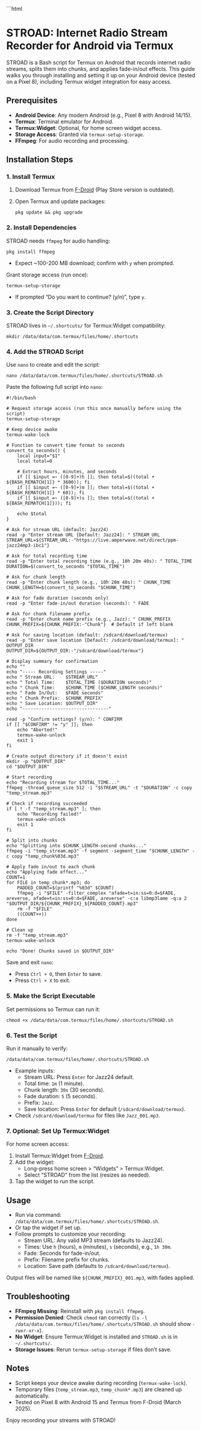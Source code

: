 \`\`\`html

# STROAD: Internet Radio Stream Recorder for Android via Termux

STROAD is a Bash script for Termux on Android that records internet radio streams, splits them into chunks, and applies fade-in/out effects. This guide walks you through installing and setting it up on your Android device (tested on a Pixel 8), including Termux widget integration for easy access.

## Prerequisites

*   **Android Device**: Any modern Android (e.g., Pixel 8 with Android 14/15).
*   **Termux**: Terminal emulator for Android.
*   **Termux:Widget**: Optional, for home screen widget access.
*   **Storage Access**: Granted via `termux-setup-storage`.
*   **FFmpeg**: For audio recording and processing.

## Installation Steps

### 1\. Install Termux

1.  Download Termux from [F-Droid](https://f-droid.org/packages/com.termux/) (Play Store version is outdated).
2.  Open Termux and update packages:
    
    ```
    pkg update && pkg upgrade
    ```
    

### 2\. Install Dependencies

STROAD needs `ffmpeg` for audio handling:

```
pkg install ffmpeg
```

*   Expect ~100-200 MB download; confirm with `y` when prompted.

Grant storage access (run once):

```
termux-setup-storage
```

*   If prompted “Do you want to continue? (y/n)”, type `y`.

### 3\. Create the Script Directory

STROAD lives in `~/.shortcuts/` for Termux:Widget compatibility:

```
mkdir /data/data/com.termux/files/home/.shortcuts
```

### 4\. Add the STROAD Script

Use `nano` to create and edit the script:

```
nano /data/data/com.termux/files/home/.shortcuts/STROAD.sh
```

Paste the following full script into `nano`:

```
#!/bin/bash

# Request storage access (run this once manually before using the script)
termux-setup-storage

# Keep device awake
termux-wake-lock

# Function to convert time format to seconds
convert_to_seconds() {
    local input="$1"
    local total=0

    # Extract hours, minutes, and seconds
    if [[ $input =~ ([0-9]+)h ]]; then total=$((total + ${BASH_REMATCH[1]} * 3600)); fi
    if [[ $input =~ ([0-9]+)m ]]; then total=$((total + ${BASH_REMATCH[1]} * 60)); fi
    if [[ $input =~ ([0-9]+)s ]]; then total=$((total + ${BASH_REMATCH[1]})); fi

    echo $total
}

# Ask for stream URL (default: Jazz24)
read -p "Enter stream URL [Default: Jazz24]: " STREAM_URL
STREAM_URL=${STREAM_URL:-"https://live.amperwave.net/direct/ppm-jazz24mp3-ibc1"}

# Ask for total recording time
read -p "Enter total recording time (e.g., 10h 20m 40s): " TOTAL_TIME
DURATION=$(convert_to_seconds "$TOTAL_TIME")

# Ask for chunk length
read -p "Enter chunk length (e.g., 10h 20m 40s): " CHUNK_TIME
CHUNK_LENGTH=$(convert_to_seconds "$CHUNK_TIME")

# Ask for fade duration (seconds only)
read -p "Enter fade-in/out duration (seconds): " FADE

# Ask for chunk filename prefix
read -p "Enter chunk name prefix (e.g., Jazz): " CHUNK_PREFIX
CHUNK_PREFIX=${CHUNK_PREFIX:-"Chunk"}  # Default if left blank

# Ask for saving location (default: /sdcard/download/termux)
read -p "Enter save location [Default: /sdcard/download/termux]: " OUTPUT_DIR
OUTPUT_DIR=${OUTPUT_DIR:-"/sdcard/download/termux"}

# Display summary for confirmation
echo ""
echo "----- Recording Settings -----"
echo " Stream URL:    $STREAM_URL"
echo " Total Time:    $TOTAL_TIME ($DURATION seconds)"
echo " Chunk Time:    $CHUNK_TIME ($CHUNK_LENGTH seconds)"
echo " Fade In/Out:   $FADE seconds"
echo " Chunk Prefix:  $CHUNK_PREFIX"
echo " Save Location: $OUTPUT_DIR"
echo "--------------------------------"

read -p "Confirm settings? (y/n): " CONFIRM
if [[ "$CONFIRM" != "y" ]]; then
    echo "Aborted!"
    termux-wake-unlock
    exit 1
fi

# Create output directory if it doesn't exist
mkdir -p "$OUTPUT_DIR"
cd "$OUTPUT_DIR"

# Start recording
echo "Recording stream for $TOTAL_TIME..."
ffmpeg -thread_queue_size 512 -i "$STREAM_URL" -t "$DURATION" -c copy "temp_stream.mp3"

# Check if recording succeeded
if [ ! -f "temp_stream.mp3" ]; then
    echo "Recording failed!"
    termux-wake-unlock
    exit 1
fi

# Split into chunks
echo "Splitting into $CHUNK_LENGTH-second chunks..."
ffmpeg -i "temp_stream.mp3" -f segment -segment_time "$CHUNK_LENGTH" -c copy "temp_chunk%03d.mp3"

# Apply fade in/out to each chunk
echo "Applying fade effect..."
COUNT=1
for FILE in temp_chunk*.mp3; do
    PADDED_COUNT=$(printf "%03d" $COUNT)
    ffmpeg -i "$FILE" -filter_complex "afade=t=in:ss=0:d=$FADE, areverse, afade=t=in:ss=0:d=$FADE, areverse" -c:a libmp3lame -q:a 2 "$OUTPUT_DIR/${CHUNK_PREFIX}_${PADDED_COUNT}.mp3"
    rm -f "$FILE"
    ((COUNT++))
done

# Clean up
rm -f "temp_stream.mp3"
termux-wake-unlock

echo "Done! Chunks saved in $OUTPUT_DIR"
```

Save and exit `nano`:

*   Press `Ctrl + O`, then `Enter` to save.
*   Press `Ctrl + X` to exit.

### 5\. Make the Script Executable

Set permissions so Termux can run it:

```
chmod +x /data/data/com.termux/files/home/.shortcuts/STROAD.sh
```

### 6\. Test the Script

Run it manually to verify:

```
/data/data/com.termux/files/home/.shortcuts/STROAD.sh
```

*   Example inputs:
    *   Stream URL: Press `Enter` for Jazz24 default.
    *   Total time: `1m` (1 minute).
    *   Chunk length: `30s` (30 seconds).
    *   Fade duration: `5` (5 seconds).
    *   Prefix: `Jazz`.
    *   Save location: Press `Enter` for default (`/sdcard/download/termux`).
*   Check `/sdcard/download/termux` for files like `Jazz_001.mp3`.

### 7\. Optional: Set Up Termux:Widget

For home screen access:

1.  Install Termux:Widget from [F-Droid](https://f-droid.org/packages/com.termux.widget/).
2.  Add the widget:
    *   Long-press home screen > “Widgets” > Termux:Widget.
    *   Select “STROAD” from the list (resizes as needed).
3.  Tap the widget to run the script.

## Usage

*   Run via command: `/data/data/com.termux/files/home/.shortcuts/STROAD.sh`.
*   Or tap the widget if set up.
*   Follow prompts to customize your recording:
    *   Stream URL: Any valid MP3 stream (defaults to Jazz24).
    *   Times: Use `h` (hours), `m` (minutes), `s` (seconds), e.g., `1h 30m`.
    *   Fade: Seconds for fade-in/out.
    *   Prefix: Filename prefix for chunks.
    *   Location: Save path (defaults to `/sdcard/download/termux`).

Output files will be named like `${CHUNK_PREFIX}_001.mp3`, with fades applied.

## Troubleshooting

*   **FFmpeg Missing**: Reinstall with `pkg install ffmpeg`.
*   **Permission Denied**: Check `chmod` ran correctly (`ls -l /data/data/com.termux/files/home/.shortcuts/STROAD.sh` should show `-rwxr-xr-x`).
*   **No Widget**: Ensure Termux:Widget is installed and `STROAD.sh` is in `~/.shortcuts/`.
*   **Storage Issues**: Rerun `termux-setup-storage` if files don’t save.

## Notes

*   Script keeps your device awake during recording (`termux-wake-lock`).
*   Temporary files (`temp_stream.mp3`, `temp_chunk*.mp3`) are cleaned up automatically.
*   Tested on Pixel 8 with Android 15 and Termux from F-Droid (March 2025).

Enjoy recording your streams with STROAD!
